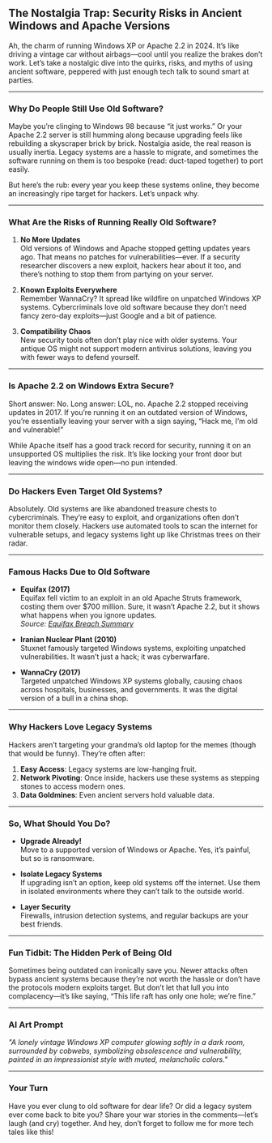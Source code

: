 ## The Nostalgia Trap: Security Risks in Ancient Windows and Apache Versions

Ah, the charm of running Windows XP or Apache 2.2 in 2024. It’s like driving a vintage car without airbags—cool until you realize the brakes don’t work. Let’s take a nostalgic dive into the quirks, risks, and myths of using ancient software, peppered with just enough tech talk to sound smart at parties.

---

### Why Do People Still Use Old Software?

Maybe you’re clinging to Windows 98 because “it just works.” Or your Apache 2.2 server is still humming along because upgrading feels like rebuilding a skyscraper brick by brick. Nostalgia aside, the real reason is usually inertia. Legacy systems are a hassle to migrate, and sometimes the software running on them is too bespoke (read: duct-taped together) to port easily.

But here’s the rub: every year you keep these systems online, they become an increasingly ripe target for hackers. Let’s unpack why.

---

### What Are the Risks of Running Really Old Software?

1. **No More Updates**  
   Old versions of Windows and Apache stopped getting updates years ago. That means no patches for vulnerabilities—ever. If a security researcher discovers a new exploit, hackers hear about it too, and there’s nothing to stop them from partying on your server.

2. **Known Exploits Everywhere**  
   Remember WannaCry? It spread like wildfire on unpatched Windows XP systems. Cybercriminals love old software because they don’t need fancy zero-day exploits—just Google and a bit of patience.

3. **Compatibility Chaos**  
   New security tools often don’t play nice with older systems. Your antique OS might not support modern antivirus solutions, leaving you with fewer ways to defend yourself.

---

### Is Apache 2.2 on Windows Extra Secure?

Short answer: No. Long answer: LOL, no. Apache 2.2 stopped receiving updates in 2017. If you’re running it on an outdated version of Windows, you’re essentially leaving your server with a sign saying, “Hack me, I’m old and vulnerable!”

While Apache itself has a good track record for security, running it on an unsupported OS multiplies the risk. It’s like locking your front door but leaving the windows wide open—no pun intended.

---

### Do Hackers Even Target Old Systems?

Absolutely. Old systems are like abandoned treasure chests to cybercriminals. They’re easy to exploit, and organizations often don’t monitor them closely. Hackers use automated tools to scan the internet for vulnerable setups, and legacy systems light up like Christmas trees on their radar.

---

### Famous Hacks Due to Old Software

- **Equifax (2017)**  
   Equifax fell victim to an exploit in an old Apache Struts framework, costing them over $700 million. Sure, it wasn’t Apache 2.2, but it shows what happens when you ignore updates.  
   *Source: [Equifax Breach Summary](https://www.ftc.gov/system/files/documents/cases/172_3203_equifax_factsheet_4-6-20.pdf)*  

- **Iranian Nuclear Plant (2010)**  
   Stuxnet famously targeted Windows systems, exploiting unpatched vulnerabilities. It wasn’t just a hack; it was cyberwarfare.  

- **WannaCry (2017)**  
   Targeted unpatched Windows XP systems globally, causing chaos across hospitals, businesses, and governments. It was the digital version of a bull in a china shop.  

---

### Why Hackers Love Legacy Systems

Hackers aren’t targeting your grandma’s old laptop for the memes (though that would be funny). They’re often after:

1. **Easy Access**: Legacy systems are low-hanging fruit.  
2. **Network Pivoting**: Once inside, hackers use these systems as stepping stones to access modern ones.  
3. **Data Goldmines**: Even ancient servers hold valuable data.

---

### So, What Should You Do?

- **Upgrade Already!**  
   Move to a supported version of Windows or Apache. Yes, it’s painful, but so is ransomware.  
   
- **Isolate Legacy Systems**  
   If upgrading isn’t an option, keep old systems off the internet. Use them in isolated environments where they can’t talk to the outside world.  

- **Layer Security**  
   Firewalls, intrusion detection systems, and regular backups are your best friends.

---

### Fun Tidbit: The Hidden Perk of Being Old

Sometimes being outdated can ironically save you. Newer attacks often bypass ancient systems because they’re not worth the hassle or don’t have the protocols modern exploits target. But don’t let that lull you into complacency—it’s like saying, “This life raft has only one hole; we’re fine.”

---

### AI Art Prompt

*"A lonely vintage Windows XP computer glowing softly in a dark room, surrounded by cobwebs, symbolizing obsolescence and vulnerability, painted in an impressionist style with muted, melancholic colors."*

---

### Your Turn

Have you ever clung to old software for dear life? Or did a legacy system ever come back to bite you? Share your war stories in the comments—let’s laugh (and cry) together. And hey, don’t forget to follow me for more tech tales like this!